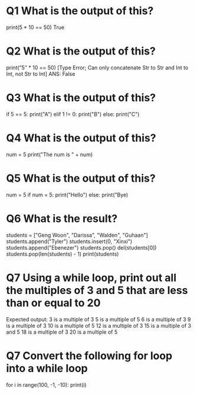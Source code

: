 # Q1 What is the output of this?
print(5 * 10 == 50)
True
# Q2 What is the output of this?
print("5" * 10 == 50)
[Type Error; Can only concatenate Str to Str and Int to Int, not Str to Int]
ANS: False
# Q3 What is the output of this?
if 5 == 5:
    print("A")
elif 1 != 0:
    print("B")
else:
    print("C")
<!-- ANSWER IS A :alarm: -->

# Q4 What is the output of this?
num = 5
print("The num is " + num)

# Q5 What is the output of this?
num = 5
if num = 5:
    print("Hello")
else:
    print("Bye)

# Q6 What is the result?
students = ["Geng Woon", "Darissa", "Walden", "Guhaan"]
students.append("Tyler")
students.insert(0, "Xinxi")
students.append("Ebenezer")
students.pop()
del(students[0])
students.pop(len(students) - 1)
print(students)

# Q7 Using a while loop, print out all the multiples of 3 and 5 that are less than or equal to 20
Expected output:
3 is a multiple of 3
5 is a multiple of 5
6 is a multiple of 3
9 is a multiple of 3
10 is a multiple of 5
12 is a multiple of 3
15 is a multiple of 3 and 5
18 is a multiple of 3
20 is a multiple of 5

# Q7 Convert the following for loop into a while loop
for i in range(100, -1, -10):
    print(i)





<!-- g -->
